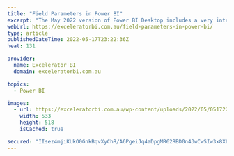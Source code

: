 ```yaml
---
title: "Field Parameters in Power BI"
excerpt: "The May 2022 version of Power BI Desktop includes a very interesting and useful feature – Field Parameters. Today I will show you how to use this new feature illustrating with 3 (no, wait, 4) use cases – Chart Elements, Chart Axis, Table Contents and Permanent Ad hoc Hierarchies. How [...]Read More »"
webUrl: https://exceleratorbi.com.au/field-parameters-in-power-bi/
type: article
publishedDateTime: 2022-05-17T23:22:36Z
heat: 131

provider:
  name: Excelerator BI
  domain: exceleratorbi.com.au

topics:
  - Power BI

images:
  - url: https://exceleratorbi.com.au/wp-content/uploads/2022/05/051722_2152_FieldParame2.png
    width: 533
    height: 518
    isCached: true

secured: "IIsez4mjiKUkO0GnkBqvXyChR/A6PgeiJq4aDpgMR62RBD0n43wCwSIw3x8XLHVYpM6HAf3VjM6f+4PZNbAmTAC6+mFfDOs0GcX8Q1KYOjOoEfH0UJfXGzhJ2J5RgucA9GZ/Rp/Qr050BSvnsmopV6XXCDNTmYEZ/AgsuZcpqrJyGfb8I4BE4V2jTG0B3qu4siaCs3VM3M7gKb7FzqLjmG+c6Fd2xpFvseGlyPz7AP41gihchWu+osPvm0GfIrGOWtRAP4UqfeygLiq6RHHjbnRGScUvCvvKL9anSNomdV+EFfB/W8Em5ut4El1SnJaG0oZ1XKp358h5Bm300N8BKGrY012UhUrTD9Z6G0ZzA+k=;Uyko163GpeN+XLhgekxiVQ=="
---
```


